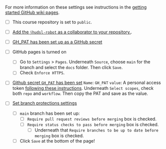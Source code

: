
For more information on these settings see instructions in the [getting started GitHub wiki pages](https://github.com/jhudsl/OTTR_Template/wiki/Start-a-new-course).

- [ ] This course repository is set to `public`.
- [ ] [Add the `jhudsl-robot` as a collaborator to your repository.](https://github.com/jhudsl/OTTR_Template/wiki/Setting-up-your-repository-settings#add-jhudsl-robot-as-a-collaborator).
- [ ] [GH_PAT has been set up as a GitHub secret](https://github.com/jhudsl/OTTR_Template/wiki/Start-a-new-course#6-set-up-your-github-personal-access-token)

- [ ] GitHub pages is turned on
  - [ ] Go to `Settings` > `Pages`. Underneath `Source`, choose `main` for the branch and select the `docs` folder. Then click `Save`.  
  - [ ] Check `Enforce HTTPS`.

- [ ] [Github secret `GH_PAT` has been set](https://github.com/jhudsl/OTTR_Template/wiki/Start-a-new-course#6-set-up-your-github-personal-access-token)
  `Name`:  `GH_PAT`
  `value`: A personal access token [following these instructions](https://docs.github.com/en/authentication/keeping-your-account-and-data-secure/creating-a-personal-access-token#creating-a-token).
  Underneath `Select scopes`, check both `repo` and `workflow`.
  Then copy the PAT and save as the value.

- [ ] [Set branch protections settings](https://github.com/jhudsl/OTTR_Template/wiki/Start-a-new-course#9-set-up-branch-rules)
  - [ ] `main` branch has been set up:
    - [ ] `Require pull request reviews before merging` box is checked.
    - [ ] `Require status checks to pass before merging` box is checked.
      - [ ] Underneath that `Require branches to be up to date before merging` box is checked.
  - [ ] Click `Save` at the bottom of the page!
